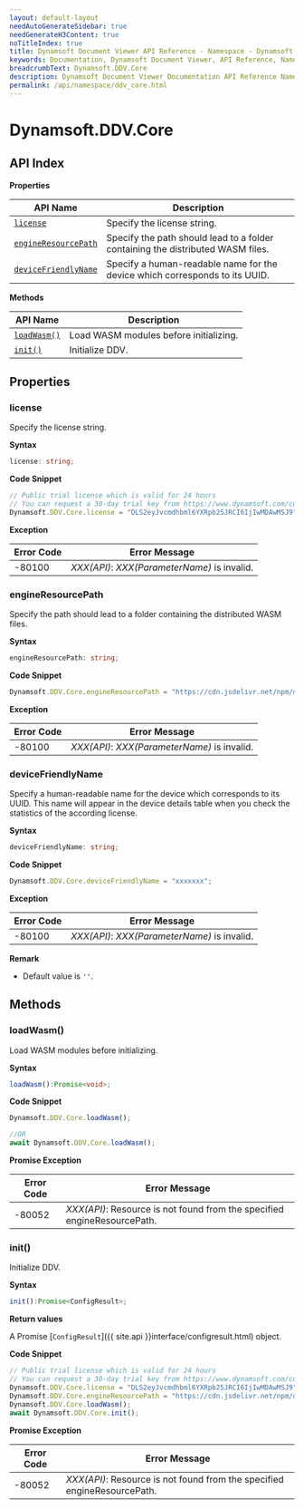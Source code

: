 ```yaml
---
layout: default-layout
needAutoGenerateSidebar: true
needGenerateH3Content: true
noTitleIndex: true
title: Dynamsoft Document Viewer API Reference - Namespace - Dynamsoft.DDV.Core
keywords: Documentation, Dynamsoft Document Viewer, API Reference, Namespace, Dynamsoft.DDV.Core
breadcrumbText: Dynamsoft.DDV.Core
description: Dynamsoft Document Viewer Documentation API Reference Namespace Dynamsoft.DDV.Core Page
permalink: /api/namespace/ddv_core.html
---
```


# Dynamsoft.DDV.Core

## API Index

**Properties**

| API Name             | Description                                                  |
| -------------------- | ------------------------------------------------------------ |
| [`license` ](#engineresourcepath)           | Specify the license string.                                  |
| [`engineResourcePath`](#engineresourcepath) | Specify the path should lead to a folder containing the distributed WASM files. |
| [`deviceFriendlyName`](#devicefriendlyname) | Specify a human-readable name for the device which corresponds to its UUID. |

**Methods**

| API Name     | Description                            |
| ------------ | -------------------------------------- |
| [`loadWasm()`](#loadwasm) | Load WASM modules before initializing. |
| [`init()`](#init)     | Initialize DDV.                        |

## Properties

### license

Specify the license string.

**Syntax**

```typescript
license: string;
```

**Code Snippet**

```typescript
// Public trial license which is valid for 24 hours
// You can request a 30-day trial key from https://www.dynamsoft.com/customer/license/trialLicense/?product=ddv
Dynamsoft.DDV.Core.license = "DLS2eyJvcmdhbml6YXRpb25JRCI6IjIwMDAwMSJ9";
```

**Exception**

 Error Code  | Error Message                                        
--------|-----------------------------------------------------
 -80100 | *XXX(API)*: *XXX(ParameterName)* is invalid. 

### engineResourcePath

Specify the path should lead to a folder containing the distributed WASM files.

**Syntax**

```typescript
engineResourcePath: string;
```

**Code Snippet**

```typescript
Dynamsoft.DDV.Core.engineResourcePath = "https://cdn.jsdelivr.net/npm/dynamsoft-document-viewer@1.1.0/dist/engine";
```

**Exception**

 Error Code  | Error Message                                        
--------|-----------------------------------------------------
 -80100 | *XXX(API)*: *XXX(ParameterName)* is invalid. 


### deviceFriendlyName

Specify a human-readable name for the device which corresponds to its UUID. This name will appear in the device details table when you check the statistics of the according license. 

**Syntax**

```typescript
deviceFriendlyName: string;
```

**Code Snippet**

```typescript
Dynamsoft.DDV.Core.deviceFriendlyName = "xxxxxxx";
```

**Exception**

 Error Code  | Error Message                                        
--------|-----------------------------------------------------
 -80100 | *XXX(API)*: *XXX(ParameterName)* is invalid. 

**Remark**

- Default value is `''`.

## Methods

### loadWasm()

Load WASM modules before initializing.

**Syntax**

```typescript
loadWasm():Promise<void>;  
```

**Code Snippet**

```typescript
Dynamsoft.DDV.Core.loadWasm(); 

//OR
await Dynamsoft.DDV.Core.loadWasm(); 
```

**Promise Exception**

 Error Code  | Error Message                                        
--------|-----------------------------------------------------
 -80052 | *XXX(API)*: Resource is not found from the specified engineResourcePath.


### init()

Initialize DDV.

**Syntax**

```typescript
init():Promise<ConfigResult>;
```

**Return values**

A Promise [`ConfigResult`]({{ site.api }}interface/configresult.html) object. 

**Code Snippet**

```typescript
// Public trial license which is valid for 24 hours
// You can request a 30-day trial key from https://www.dynamsoft.com/customer/license/trialLicense/?product=ddv
Dynamsoft.DDV.Core.license = "DLS2eyJvcmdhbml6YXRpb25JRCI6IjIwMDAwMSJ9";
Dynamsoft.DDV.Core.engineResourcePath = "https://cdn.jsdelivr.net/npm/dynamsoft-document-viewer@1.1.0/dist/engine";
Dynamsoft.DDV.Core.loadWasm(); 
await Dynamsoft.DDV.Core.init(); 
```

**Promise Exception**

 Error Code  | Error Message                                        
--------|-----------------------------------------------------
 -80052 | *XXX(API)*: Resource is not found from the specified engineResourcePath.
